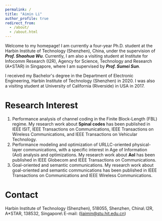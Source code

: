 ```yaml
---
permalink: /
title: "Aimin Li"
author_profile: true
redirect_from: 
  - /about/
  - /about.html
---
```


Welcome to my homepage! I am currently a four-year Ph.D. student at the Harbin Institute of Technology (Shenzhen), China, under the supervision of ***Prof. Shaohua Wu***. Currently, I am also a visiting student at Institute for Infocomm Research (I2R), Agency for Science, Technology and Research (A*STAR) in Singapore, where I am supervised by ***Prof. Sumei Sun***. 

I received my Bachelor's degree in the Department of Electronic Engineering, Harbin Institute of Technology (Shenzhen) in 2020. I was also a visiting student at University of California (Riverside) in USA in 2017.

Research Interest
======
1. Performance analysis of channel coding in the Finite Block-Length (FBL) regime. My research work about **Spinal codes** has been published in IEEE ISIT, IEEE Transactions on Communications, IEEE Transactions on Wireless Communications, and IEEE Transactions on Vehicular Technology.
2. Performance modeling and optimization of URLLC-oriented physical-layer communications, with a specific interest in Age of Information (AoI) analysis and optimizations. My research work about **AoI** has been published in IEEE Globecom and IEEE Transactions on Communications.
3. Goal-oriented and semantic communications. My research work about goal-oriented and semantic communications has been published in IEEE Transactions on Communications and IEEE Wireless Communications.

Contact
======
Harbin Institute of Technology (Shenzhen), 518055, Shenzhen, China\\
I2R, A*STAR, 138532, Singapore\\
E-mail: (liaimin@stu.hit.edu.cn)




